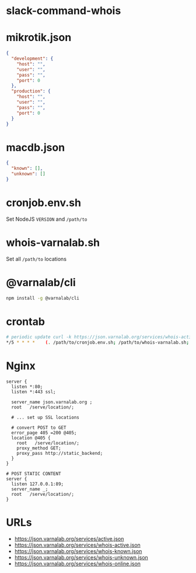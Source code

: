 
# slack-command-whois


# mikrotik.json

```json
{
  "development": {
    "host": "",
    "user": "",
    "pass": "",
    "port": 0
  },
  "production": {
    "host": "",
    "user": "",
    "pass": "",
    "port": 0
  }
}
```


# macdb.json

```json
{
  "known": [],
  "unknown": []
}
```


# cronjob.env.sh

Set NodeJS `VERSION` and `/path/to`


# whois-varnalab.sh

Set all `/path/to` locations


# @varnalab/cli

```bash
npm install -g @varnalab/cli
```


# crontab

```bash
# periodic update curl -k https://json.varnalab.org/services/whois-active.json on every 5 minutes
*/5 * * * *    (. /path/to/cronjob.env.sh; /path/to/whois-varnalab.sh; )
```


# Nginx

```nginx
server {
  listen *:80;
  listen *:443 ssl;

  server_name json.varnalab.org ;
  root   /serve/location/;

  # ... set up SSL locations

  # convert POST to GET
  error_page 405 =200 @405;
  location @405 {
    root   /serve/location/;
    proxy_method GET;
    proxy_pass http://static_backend;
  }
}

# POST STATIC CONTENT
server {
  listen 127.0.0.1:89;
  server_name _;
  root   /serve/location/;
}
```


# URLs

- https://json.varnalab.org/services/active.json
- https://json.varnalab.org/services/whois-active.json
- https://json.varnalab.org/services/whois-known.json
- https://json.varnalab.org/services/whois-unknown.json
- https://json.varnalab.org/services/whois-online.json
